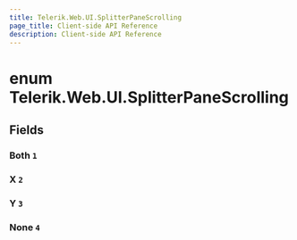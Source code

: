 ```yaml
---
title: Telerik.Web.UI.SplitterPaneScrolling
page_title: Client-side API Reference
description: Client-side API Reference
---
```


# enum Telerik.Web.UI.SplitterPaneScrolling

## Fields

### Both `1`

### X `2`

### Y `3`

### None `4`


